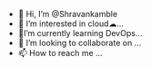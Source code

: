 - 👋 Hi, I’m @Shravankamble
- 👀 I’m interested in cloud☁...
- 🌻I’m currently learning DevOps...
- 💞️ I’m looking to collaborate on ...
- 📫 How to reach me ...

<!---
Shravankamble/Shravankamble is a ✨ special ✨ repository because its `README.md` (this file) appears on your GitHub profile.
You can click the Preview link to take a look at your changes.
--->
